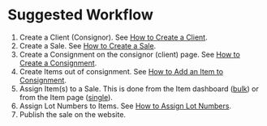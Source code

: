 # Suggested Workflow

1. Create a Client \(Consignor\). See [How to Create a Client](client/how-to-create-a-client.md).   
2. Create a Sale. See [How to Create a Sale](sale/how-to-create-a-sale.md).
3. Create a Consignment on the consignor \(client\) page. See [How to Create a Consignment](consignment/how-to-create-a-consignment.md).
4. Create Items out of consignment. See [How to Add an Item to Consignment](consignment/how-to-add-an-item-to-consignment.md).  
5. Assign Item\(s\) to a Sale. This is done from the Item dashboard \([bulk](sale/how-to-assign-bulk-items-to-a-sale.md)\) or from the Item page \([single](items/how-to-create-an-item.md)\).
6. Assign Lot Numbers to Items. See [How to Assign Lot Numbers](sale/how-to-assign-lot-numbers.md).
7. Publish the sale on the website.

